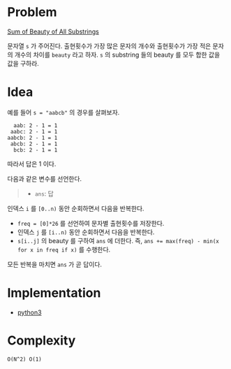 # Problem

[Sum of Beauty of All Substrings](https://leetcode.com/problems/sum-of-beauty-of-all-substrings/)

문자열 `s` 가 주어진다. 출현횟수가 가장 많은 문자의 개수와 출현횟수가
가장 적은 문자의 개수의 차이를 `beauty` 라고 하자.  `s` 의 substring
들의 beauty 를 모두 합한 값을 값을 구하라.

# Idea

예를 들어 `s = "aabcb"` 의 경우를 살펴보자.

```
  aab: 2 - 1 = 1
 aabc: 2 - 1 = 1
aabcb: 2 - 1 = 1
 abcb: 2 - 1 = 1
  bcb: 2 - 1 = 1
```

따라서 답은 1 이다.

다음과 같은 변수를 선언한다.

> * `ans`: 답

인덱스 `i` 를 `[0..n)` 동안 순회하면서 다음을 반복한다.
* `freq = [0]*26` 를 선언하여 문자별 출현횟수를 저장한다.
* 인덱스 `j` 를 `[i..n)` 동안 순회하면서 다음을 반복한다.
* `s[i..j]` 의 beauty 를 구하여 `ans` 에 더한다. 즉, `ans +=
  max(freq) - min(x for x in freq if x)` 를 수행한다.

모든 반복을 마치면 `ans` 가 곧 답이다.

# Implementation

* [python3](a.py)

# Complexity

```
O(N^2) O(1)
```
